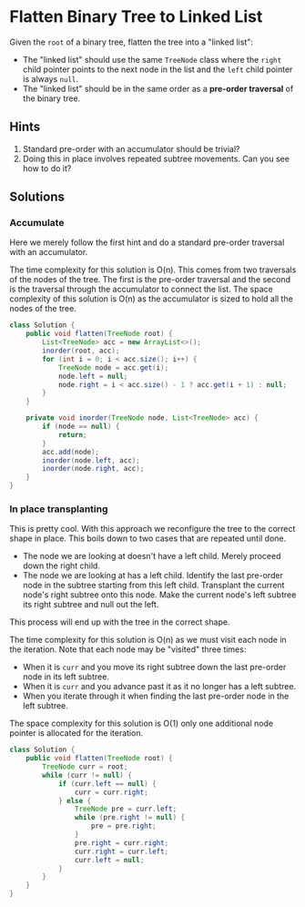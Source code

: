 # Flatten Binary Tree to Linked List

Given the `root` of a binary tree, flatten the tree into a "linked list":

*   The "linked list" should use the same `TreeNode` class where the `right` child pointer points
    to the next node in the list and the `left` child pointer is always `null`.
*   The "linked list" should be in the same order as a **pre-order traversal** of the binary tree.

## Hints

1. Standard pre-order with an accumulator should be trivial?
1. Doing this in place involves repeated subtree movements. Can you see how to do it?

## Solutions

### Accumulate

Here we merely follow the first hint and do a standard pre-order traversal with an accumulator.

The time complexity for this solution is O(n). This comes from two traversals of the nodes of the
tree. The first is the pre-order traversal and the second is the traversal through the
accumulator to connect the list. The space complexity of this solution is O(n) as the accumulator
is sized to hold all the nodes of the tree.

```java
class Solution {
    public void flatten(TreeNode root) {
        List<TreeNode> acc = new ArrayList<>();
        inorder(root, acc);
        for (int i = 0; i < acc.size(); i++) {
            TreeNode node = acc.get(i);
            node.left = null;
            node.right = i < acc.size() - 1 ? acc.get(i + 1) : null;
        }
    }

    private void inorder(TreeNode node, List<TreeNode> acc) {
        if (node == null) {
            return;
        }
        acc.add(node);
        inorder(node.left, acc);
        inorder(node.right, acc);
    }
}
```

### In place transplanting

This is pretty cool. With this approach we reconfigure the tree to the correct shape in place.
This boils down to two cases that are repeated until done.

*   The node we are looking at doesn't have a left child. Merely proceed down the right child.
*   The node we are looking at has a left child. Identify the last pre-order node in the subtree
    starting from this left child. Transplant the current node's right subtree onto this node.
    Make the current node's left subtree its right subtree and null out the left.

This process will end up with the tree in the correct shape.

The time complexity for this solution is O(n) as we must visit each node in the iteration. Note
that each node may be "visited" three times:

*   When it is `curr` and you move its right subtree down the last pre-order node in its left
    subtree.
*   When it is `curr` and you advance past it as it no longer has a left subtree.
*   When you iterate through it when finding the last pre-order node in the left subtree.

The space complexity for this solution is O(1) only one additional node pointer is allocated for
the iteration.

```java
class Solution {
    public void flatten(TreeNode root) {
        TreeNode curr = root;
        while (curr != null) {
            if (curr.left == null) {
                curr = curr.right;
            } else {
                TreeNode pre = curr.left;
                while (pre.right != null) {
                    pre = pre.right;
                }
                pre.right = curr.right;
                curr.right = curr.left;
                curr.left = null;
            }
        }
    }
}
```
